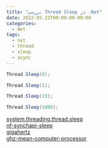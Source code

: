 ```yaml
---
title: "بررسی Thread Sleep در .Net"
date: 2022-05-22T00:00:00-00:00
categories:
  - Net
tags:
  - net
  - thread
  - sleep
  - async
---
```




```c#
Thread.Sleep(0);

Thread.Sleep(1);

Thread.Sleep(15);

Thread.Sleep(1000);
```

[system.threading.thread.sleep](https://docs.microsoft.com/en-us/dotnet/api/system.threading.thread.sleep)  
[nf-synchapi-sleep](https://docs.microsoft.com/en-us/windows/win32/api/synchapi/nf-synchapi-sleep)  
[gigahertz](https://medium.com/swlh/what-does-gigahertz-ghz-actually-mean-c72151da6a1d)  
[ghz-mean-computer-processor](https://smallbusiness.chron.com/ghz-mean-computer-processor-66857.html)  